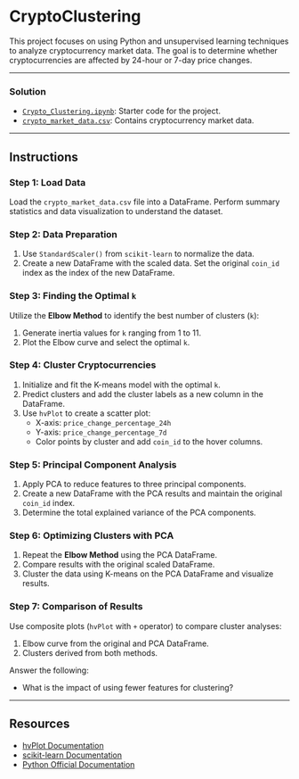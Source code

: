 # CryptoClustering

This project focuses on using Python and unsupervised learning techniques to analyze cryptocurrency market data. The goal is to determine whether cryptocurrencies are affected by 24-hour or 7-day price changes.

---

### Solution
- [`Crypto_Clustering.ipynb`](https://github.com/Saurabh-Lakhanpal/crypto-clustering/blob/main/Crypto_Clustering.ipynb): Starter code for the project.
- [`crypto_market_data.csv`](https://github.com/Saurabh-Lakhanpal/crypto-clustering/blob/main/Resources/crypto_market_data.csv): Contains cryptocurrency market data.
  
---

## Instructions

### Step 1: Load Data
Load the `crypto_market_data.csv` file into a DataFrame. Perform summary statistics and data visualization to understand the dataset.

### Step 2: Data Preparation
1. Use `StandardScaler()` from `scikit-learn` to normalize the data.
2. Create a new DataFrame with the scaled data. Set the original `coin_id` index as the index of the new DataFrame.

### Step 3: Finding the Optimal `k`
Utilize the **Elbow Method** to identify the best number of clusters (`k`):
1. Generate inertia values for `k` ranging from 1 to 11.
2. Plot the Elbow curve and select the optimal `k`.

### Step 4: Cluster Cryptocurrencies
1. Initialize and fit the K-means model with the optimal `k`.
2. Predict clusters and add the cluster labels as a new column in the DataFrame.
3. Use `hvPlot` to create a scatter plot:
   - X-axis: `price_change_percentage_24h`
   - Y-axis: `price_change_percentage_7d`
   - Color points by cluster and add `coin_id` to the hover columns.

### Step 5: Principal Component Analysis
1. Apply PCA to reduce features to three principal components.
2. Create a new DataFrame with the PCA results and maintain the original `coin_id` index.
3. Determine the total explained variance of the PCA components.

### Step 6: Optimizing Clusters with PCA
1. Repeat the **Elbow Method** using the PCA DataFrame.
2. Compare results with the original scaled DataFrame.
3. Cluster the data using K-means on the PCA DataFrame and visualize results.

### Step 7: Comparison of Results
Use composite plots (`hvPlot` with `+` operator) to compare cluster analyses:
1. Elbow curve from the original and PCA DataFrame.
2. Clusters derived from both methods.

Answer the following:
- What is the impact of using fewer features for clustering?

---

## Resources
- [hvPlot Documentation](https://hvplot.holoviz.org)
- [scikit-learn Documentation](https://scikit-learn.org/stable/)
- [Python Official Documentation](https://www.python.org/doc/)
